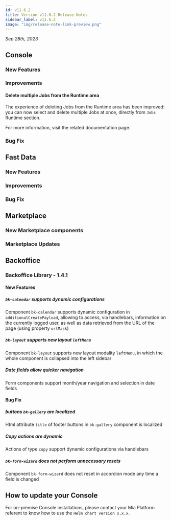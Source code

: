 ```yaml
---
id: v11.6.2
title: Version v11.6.2 Release Notes
sidebar_label: v11.6.2
image: "img/release-note-link-preview.png"
---
```


_Sep 28th, 2023_

## Console

### New Features

### Improvements

#### Delete multiple Jobs from the Runtime area

The experience of deleting Jobs from the Runtime area has been improved: you can now select and delete multiple Jobs at once, directly from `Jobs` Runtime section.  

For more information, visit the related documentation page.

### Bug Fix

## Fast Data

### New Features

### Improvements

### Bug Fix

## Marketplace

### New Marketplace components

### Marketplace Updates

## Backoffice

### Backoffice Library -  1.4.1

#### New Features

##### `bk-calendar` supports dynamic configurations

Component `bk-calendar` supports dynamic configuration in `additionalCreatePayload`, allowing to access, via handlebars, information on the currently logged user, as well as data retrieved from the URL of the page (using property `urlMask`)

##### `bk-layout` supports new layout `leftMenu`

Component `bk-layout` supports new layout modality `leftMenu`, in which the whole component is collapsed into the left sidebar

##### Date fields allow quicker navigation

Form components support month/year navigation and selection in date fields

#### Bug Fix

##### buttons `bk-gallery` are localized

Html attribute `title` of footer buttons in `bk-gallery` component is localized

##### Copy actions are dynamic

Actions of type `copy` support dynamic configurations via handlebars

##### `bk-form-wizard` does not perform unnecessary resets

Component `bk-form-wizard` does not reset in accordion mode any time a field is changed

## How to update your Console

For on-premise Console installations, please contact your Mia Platform referent to know how to use the `Helm chart version x.x.x`.

